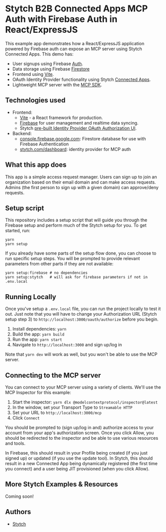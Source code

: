 # Stytch B2B Connected Apps MCP Auth with Firebase Auth in React/ExpressJS

This example app demonstrates how a React/ExpressJS application powered by Firebase auth can expose an MCP server using Stytch Connected Apps.
This demo has:

- User signups using Firebase [Auth](https://firebase.google.com/docs/auth).
- Data storage using Firebase [Firestore](https://firebase.google.com/docs/firestore)
- Frontend using [Vite](<[vite.dev/](https://vite.dev/)>).
- OAuth Identity Provider functionality using Stytch [Connected Apps](https://stytch.com/docs/b2b/guides/connected-apps/overview).
- Lightweight MCP server with the [MCP SDK](https://github.com/modelcontextprotocol/typescript-sdk).

## Technologies used

- Frontend:
  - [Vite](https://github.com/vitejs/vite) - a React framework for production.
  - [Firebase](https://firebase.google.com) for user management and realtime data syncing.
  - Stytch [pre-built Identity Provider OAuth Authorization UI](https://stytch.com/docs/b2b/guides/connected-apps/getting-started).
- Backend:
  - [console.firebase.google.com](https://console.firebase.google.com/): Firestore database for use with Firebase Authentication
  - [stytch.com/dashboard](https://stytch.com/dashboard/): identity provider for MCP auth

## What this app does

This app is a simple access request manager. Users can sign up to join an organization based on their email domain and can make access requests.
Admins (the first person to sign up with a given domain) can approve/deny requests.

## Setup script

This repository includes a setup script that will guide you through the Firebase setup and perform much of the Stytch setup for you. To get started, run:

```
yarn
yarn setup
```

If you already have some parts of the setup flow done, you can choose to run specific setup steps.
You will be prompted to provide relevant parameters from other parts if they are not available:

```
yarn setup:firebase # no dependencies
yarn setup:stytch   # will ask for firebase parameters if not in .env.local
```

## Running Locally

Once you've setup a `.env.local` file, you can run the project locally to test it out. Just note that you will have to change your Authorization URL (Stytch setup step 3) to `http://localhost:3000/oauth/authorize` before you begin.

1. Install dependencies: `yarn`
2. Build the app: `yarn build`
3. Run the app: `yarn start`
4. Navigate to `http://localhost:3000` and sign up/log in

Note that `yarn dev` will work as well, but you won't be able to use the MCP server.

## Connecting to the MCP server

You can connect to your MCP server using a variety of clients. We'll use the MCP Inspector for this example:

1. Start the inspector: `yarn dlx @modelcontextprotocol/inspector@latest`
2. In the window, set your Transport Type to `Streamable HTTP`
3. Set your URL to `http://localhost:3000/mcp`
4. Click `Connect`

You should be prompted to (sign up/log in and) authorize access to your account from your app's authorization screen. Once you click Allow, you should be redirected to the inspector and be able to use various resources and tools.

In Firebase, this should result in your Profile being created (if you just signed up) or updated (if you use the update tool). In Stytch, this should result in a new Connected App being dynamically registered (the first time you connect) and a user being JIT provisioned (when you click Allow).

## More Stytch Examples & Resources

Coming soon!

## Authors

- [Stytch](https://stytch.com)
